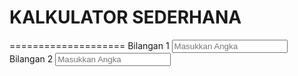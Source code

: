    # KALKULATOR SEDERHANA
   ====================
   Bilangan 1 
   <input type="text" name="bil1" placeholder="Masukkan Angka">
   Bilangan 2
   <input type="text" name="bil2" placeholder="Masukkan Angka">
